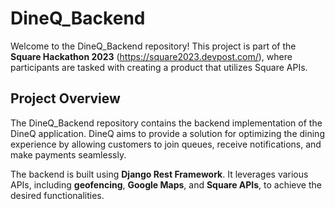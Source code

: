 # DineQ_Backend

Welcome to the DineQ_Backend repository! This project is part of the **Square Hackathon 2023** (https://square2023.devpost.com/), where participants are tasked with creating a product that utilizes Square APIs.

## Project Overview
The DineQ_Backend repository contains the backend implementation of the DineQ application. DineQ aims to provide a solution for optimizing the dining experience by allowing customers to join queues, receive notifications, and make payments seamlessly.

The backend is built using **Django Rest Framework**. It leverages various APIs, including **geofencing**, **Google Maps**, and **Square APIs**, to achieve the desired functionalities.
